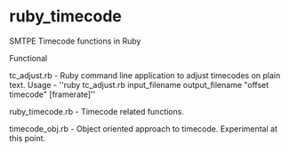 ruby_timecode
=============

SMTPE Timecode functions in Ruby

Functional

tc_adjust.rb - Ruby command line application to adjust timecodes on plain text.
  Usage - ''ruby tc_adjust.rb input_filename output_filename "offset timecode" [framerate]''

ruby_timecode.rb - Timecode related functions.

timecode_obj.rb - Object oriented approach to timecode. Experimental at this point.
